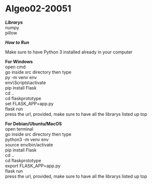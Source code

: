 # Algeo02-20051

***Librarys***<br />
numpy<br />
pillow<br />

***How to Run***

Make sure to have Python 3 installed already in your computer<br />

**For Windows**<br />
open cmd<br />
go inside src directory then type<br />
py -m venv env<br />
env\Scripts\activate<br />
pip install Flask<br />
cd ..<br />
cd flaskprototype<br />
set FLASK_APP=app.py<br />
flask run<br />
press the url, provided, make sure to have all the librarys listed up top<br />

**For Debian/Ubuntu/MacOS**<br />
open terminal<br />
go inside src directory then type<br />
python3 -m venv env<br />
source env/bin/activate<br />
pip install Flask<br />
cd ..<br />
cd flaskprototype<br />
export FLASK_APP=app.py<br />
flask run<br />
press the url, provided, make sure to have all the librarys listed up top<br />
